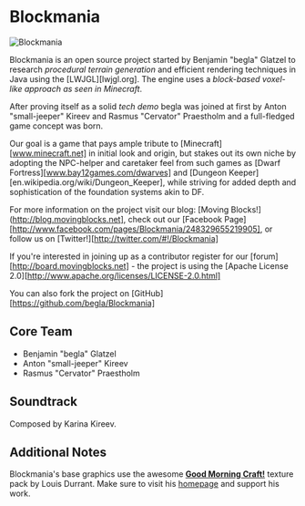 Blockmania
==========

![Blockmania](http://blog.movingblocks.net/wp-content/uploads/Blockmania030911-1.png "Blockmania")

Blockmania is an open source project started by Benjamin "begla" Glatzel to research *procedural terrain generation* and efficient rendering techniques in Java using the [LWJGL][lwjgl.org]. The engine uses a *block-based voxel-like approach as seen in Minecraft*.

After proving itself as a solid *tech demo* begla was joined at first by Anton "small-jeeper" Kireev and Rasmus "Cervator" Praestholm and a full-fledged game concept was born.

Our goal is a game that pays ample tribute to [Minecraft][www.minecraft.net] in initial look and origin, but stakes out its own niche by adopting the NPC-helper and caretaker feel from such games as [Dwarf Fortress][www.bay12games.com/dwarves] and [Dungeon Keeper][en.wikipedia.org/wiki/Dungeon_Keeper], while striving for added depth and sophistication of the foundation systems akin to DF.

For more information on the project visit our blog: [Moving Blocks!](http://blog.movingblocks.net], check out our [Facebook Page][http://www.facebook.com/pages/Blockmania/248329655219905], or follow us on [Twitter!][http://twitter.com/#!/Blockmania]

If you're interested in joining up as a contributor register for our [forum][http://board.movingblocks.net] - the project is using the [Apache License 2.0][http://www.apache.org/licenses/LICENSE-2.0.html]

You can also fork the project on [GitHub][https://github.com/begla/Blockmania]

Core Team
----------------

* Benjamin "begla" Glatzel
* Anton "small-jeeper" Kireev
* Rasmus "Cervator" Praestholm

Soundtrack
----------------

Composed by Karina Kireev.

Additional Notes
----------------

Blockmania's base graphics use the awesome <strong><a href="http://www.carrotcakestudios.co.uk/gmcraft/">Good Morning Craft!</a></strong> texture pack by Louis Durrant. Make sure to visit his <a href="http://www.carrotcakestudios.co.uk/">homepage</a> and support his work.
